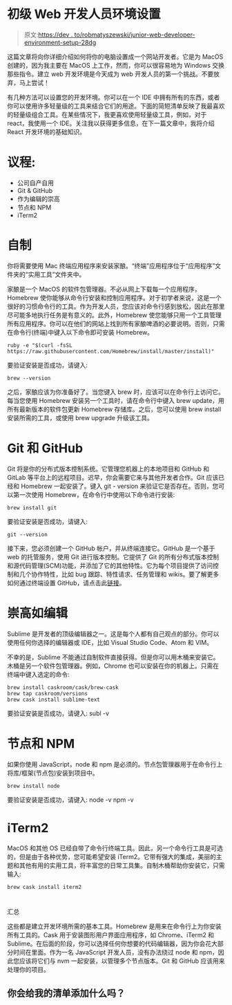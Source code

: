 # 初级 Web 开发人员环境设置

> 原文:[https://dev . to/robmatyszewski/junior-web-developer-environment-setup-28dg](https://dev.to/robmatyszewski/junior-web-developer-enviroment-setup-28dg)

这篇文章将向你详细介绍如何将你的电脑设置成一个网站开发者。它是为 MacOS 创建的，因为我主要在 MacOS 上工作，然而，你可以很容易地为 Windows 交换那些指令。建立 web 开发环境是今天成为 web 开发人员的第一个挑战。不要放弃，马上尝试！

有几种方法可以设置您的开发环境。你可以在一个 IDE 中拥有所有的东西，或者你可以使用许多轻量级的工具来结合它们的用途。下面的简短清单反映了我最喜欢的轻量级组合工具。在某些情况下，我更喜欢使用轻量级工具，例如，对于 react，我使用一个 IDE。关注我以获得更多信息，在下一篇文章中，我将介绍 React 开发环境的基础知识。

# [](#agenda)议程:

*   公司自产自用
*   Git & GitHub
*   作为编辑的崇高
*   节点和 NPM
*   iTerm2

# [](#homebrew)自制

你将需要使用 Mac 终端应用程序来安装家酿。“终端”应用程序位于“应用程序”文件夹的“实用工具”文件夹中。

家酿是一个 MacOS 的软件包管理器。不必从网上下载每一个应用程序，Homebrew 使你能够从命令行安装和控制应用程序。对于初学者来说，这是一个很好的习惯命令行的工具。作为开发人员，您应该对命令行感到放松，因此在那里尽可能多地执行任务是有意义的。此外，Homebrew 使您能够只用一个工具管理所有应用程序。你可以在他们的网站上找到所有家酿啤酒的必要说明。否则，只需在命令行(终端)中键入以下命令即可安装 Homebrew。

```
ruby -e "$(curl -fsSL
https://raw.githubusercontent.com/Homebrew/install/master/install)" 
```

要验证安装是否成功，请键入:

```
brew --version 
```

之后，家酿应该为你准备好了。当您键入 brew 时，应该可以在命令行上访问它。每当您使用 Homebrew 安装另一个工具时，请在命令行中键入 brew update，用所有最新版本的软件包更新 Homebrew 存储库。之后，您可以使用 brew install 安装所需的工具，或使用 brew upgrade 升级该工具。

# [](#git-and-github)Git 和 GitHub

Git 将是你的分布式版本控制系统。它管理您机器上的本地项目和 GitHub 和 GitLab 等平台上的远程项目。迟早，你会需要它来与其他开发者合作。Git 应该已经和 Homebrew 一起安装了。键入 git - version 来验证它是否存在。否则，您可以第一次使用 Homebrew，在命令行中使用以下命令进行安装:

```
brew install git 
```

要验证安装是否成功，请键入:

```
git --version 
```

接下来，您必须创建一个 GitHub 帐户，并从终端连接它。GitHub 是一个基于 web 的托管服务，使用 Git 进行版本控制。它提供了 Git 的所有分布式版本控制和源代码管理(SCM)功能，并添加了它的其他特性。它为每个项目提供了访问控制和几个协作特性，比如 bug 跟踪、特性请求、任务管理和 wikis。要了解更多如何通过终端设置 GitHub，请点击此[链接](https://help.github.com/en/articles/set-up-git)。

# [](#sublime-as-editor)崇高如编辑

Sublime 是开发者的顶级编辑器之一。这是每个人都有自己观点的部分。你可以使用任何你选择的编辑器或 IDE，比如 Visual Studio Code、Atom 和 VIM。

不幸的是，Sublime 不能通过自制软件直接获得。但是你可以用木桶来安装它。木桶是另一个软件包管理器。例如，Chrome 也可以安装在你的机器上。只需在终端中键入选定的命令:

```
brew install caskroom/cask/brew-cask
brew tap caskroom/versions
brew cask install sublime-text 
```

要验证安装是否成功，请键入:
subl -v

# [](#node-and-npm)节点和 NPM

如果你使用 JavaScript，node 和 npm 是必须的。节点包管理器用于在命令行上将库/框架(节点包)安装到项目中。

```
brew install node 
```

要验证安装是否成功，请键入:
node -v
npm -v

# [](#iterm2)iTerm2

MacOS 和其他 OS 已经自带了命令行终端工具。因此，另一个命令行工具是可选的，但是由于各种优势，您可能希望安装 iTerm2。它带有强大的集成，美丽的主题和其他有用的实用工具，将丰富您的日常工具集。自制木桶帮助你安装它，只需输入:

```
brew cask install iterm2 
```

# 
 [](#summary) 
汇总

这些都是建立开发环境所需的基本工具。Homebrew 是用来在命令行上为你安装所有工具的。Cask 用于安装图形用户界面应用程序，如 Chrome、iTerm2 和 Sublime。在后面的阶段，你可以选择任何你想要的代码编辑器，因为你会花大部分时间在里面。作为一名 JavaScript 开发人员，没有办法绕过 node 和 npm，因此您应该将它们与 nvm 一起安装，以管理多个节点版本。Git 和 GitHub 应该用来处理你的项目。

## 你会给我的清单添加什么吗？